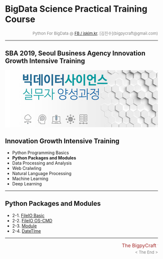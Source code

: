 
# BigData Science Practical Training Course

<div align='right'><font size=2 color='gray'>Python For BigData @ <font color='blue'><a href='https://www.facebook.com/jskim.kr'>FB / jskim.kr</a></font>, [김진수](bigpycraft@gmail.com)</font></div>
<hr>

## SBA 2019, Seoul Business Agency Innovation Growth Intensive Training

<img src="../images/img_main_front.png">

## Innovation Growth Intensive Training
- Python Programming Basics
- <b>Python Packages and Modules</b>
- Data Processing and Analysis
- Web Cralwling
- Natural Language Processing
- Machine Learning
- Deep Learning

<hr>

## Python Packages and Modules

- 2-1. [FileIO Basic         ][A2010]
- 2-2. [FileIO OS-CMD        ][A2020]
- 2-3. [Module               ][A2030]
- 2-4. [DateTIme             ][A2051]


[A2010]:  https://htmlpreview.github.io/?https://github.com/bigpycraft/sba19-seoulit/blob/master/notebook/html/BPC_A201_FileIO_Basic.html             "Go A2010"
[A2020]:  https://htmlpreview.github.io/?https://github.com/bigpycraft/sba19-seoulit/blob/master/notebook/html/BPC_A202_FileIO_OS-CMD.html            "Go A2020"
[A2030]:  https://htmlpreview.github.io/?https://github.com/bigpycraft/sba19-seoulit/blob/master/notebook/html/BPC_A203_Module_ver1.html              "Go A2030"
[A2040]:  https://htmlpreview.github.io/?https://github.com/bigpycraft/sba19-seoulit/blob/master/notebook/html/BPC_A204_Module_ver2.html              "Go A2040"
[A2051]:  https://htmlpreview.github.io/?https://github.com/bigpycraft/sba19-seoulit/blob/master/notebook/html/BPC_A205_DateTIme_ver1.html            "Go A2051"
[A2052]:  https://htmlpreview.github.io/?https://github.com/bigpycraft/sba19-seoulit/blob/master/notebook/html/BPC_A205_DateTIme_ver2.html            "Go A2052"



<hr>
<marquee><font size=3 color='brown'>The BigpyCraft find the information to design valuable society with Technology & Craft.</font></marquee>
<div align='right'><font size=2 color='gray'> &lt; The End &gt; </font></div>
